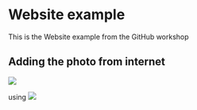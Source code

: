 # Website example

This is the Website example from the GitHub workshop

## Adding the photo from internet
![](http://www.discoveranimals.org/uploads/pets/MaineCoon.jpg)

 using ![](URL)